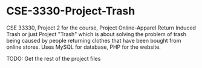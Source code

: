 # CSE-3330-Project-Trash
CSE 33330, Project 2 for the course, Project Online-Apparel Return Induced Trash or just Project "Trash" which is about solving the problem of trash being caused by people returning clothes that have been bought from online stores. Uses MySQL for database, PHP for the website.  


TODO: Get the rest of the project files
